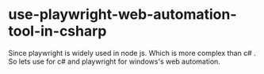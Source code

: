 # use-playwright-web-automation-tool-in-csharp
Since playwright is widely used in node js. Which is more complex than c# . So lets use for c# and playwright for windows's web automation.
